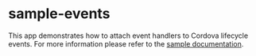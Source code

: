 sample-events
=============

This app demonstrates how to attach event handlers to Cordova lifecycle events. For more information please refer to the [sample documentation](http://docs.icenium.com/sample-apps/sample-events).
